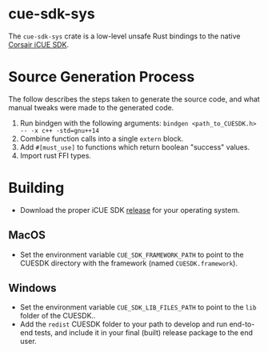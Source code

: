 # cue-sdk-sys

The `cue-sdk-sys` crate is a low-level unsafe Rust bindings to the native [Corsair iCUE SDK](https://github.com/CorsairOfficial/cue-sdk).

# Source Generation Process

The follow describes the steps taken to generate the source code, and what manual tweaks were made to the generated code.

1. Run bindgen with the following arguments: `bindgen <path_to_CUESDK.h> -- -x c++ -std=gnu++14`
2. Combine function calls into a single `extern` block.
3. Add `#[must_use]` to functions which return boolean "success" values.
4. Import rust FFI types.

# Building

- Download the proper iCUE SDK [release](https://github.com/CorsairOfficial/cue-sdk/releases) for your operating system.

## MacOS
- Set the environment variable `CUE_SDK_FRAMEWORK_PATH` to point to the CUESDK directory with the framework (named `CUESDK.framework`).

## Windows 
- Set the environment variable `CUE_SDK_LIB_FILES_PATH` to point to the `lib` folder of the CUESDK..
- Add the `redist` CUESDK folder to your path to develop and run end-to-end tests, and include it in your final (built) release package to the end user.